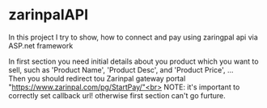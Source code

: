 # zarinpalAPI
In this project I try to show, how to connect and pay using zaringpal api via ASP.net framework

In first section you need initial details about you product which you want to sell, such as 'Product Name', 'Product Desc', and 'Product Price', ...<br>
Then you should redirect tou Zarinpal gateway portal "https://www.zarinpal.com/pg/StartPay/"<br>
NOTE: it's important to correctly set callback url! otherwise first section can't go furture.<br>


